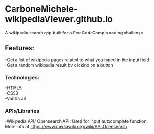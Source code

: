 # CarboneMichele-wikipediaViewer.github.io  
A wikipedia search app built for a FreeCodeCamp's coding challenge  

## Features:  

-Get a list of wikipedia pages related to what you typed in the input field    
-Get a random wikipedia result by clicking on a button   

### Technologies:  

-HTML5  
-CSS3  
-Vanilla JS  

### APIs/Libraries  

-Wikipedia API/ Opensearch API: Used for input autocomplete function. More info at  <https://www.mediawiki.org/wiki/API:Opensearch>  
 
